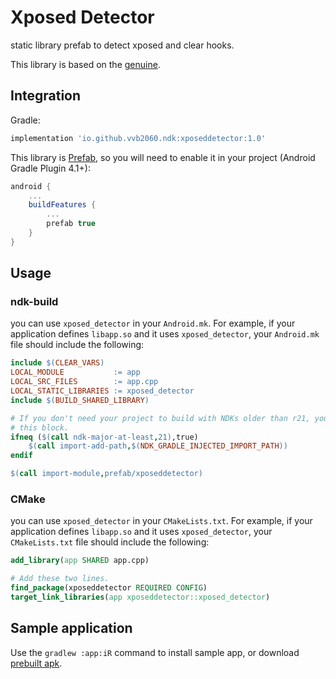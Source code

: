 # Xposed Detector

static library prefab to detect xposed and clear hooks.

This library is based on the [genuine](https://github.com/brevent/genuine).

## Integration

Gradle:

```gradle
implementation 'io.github.vvb2060.ndk:xposeddetector:1.0'
```

This library is [Prefab](https://google.github.io/prefab/), so you will need to enable it in your project (Android Gradle Plugin 4.1+):

```gradle
android {
    ...
    buildFeatures {
        ...
        prefab true
    }
}
```

## Usage

### ndk-build

you can use `xposed_detector` in your `Android.mk`. 
For example, if your application defines `libapp.so` and it uses `xposed_detector`, your `Android.mk` file should include the following:

```makefile
include $(CLEAR_VARS)
LOCAL_MODULE           := app
LOCAL_SRC_FILES        := app.cpp
LOCAL_STATIC_LIBRARIES := xposed_detector
include $(BUILD_SHARED_LIBRARY)

# If you don't need your project to build with NDKs older than r21, you can omit
# this block.
ifneq ($(call ndk-major-at-least,21),true)
    $(call import-add-path,$(NDK_GRADLE_INJECTED_IMPORT_PATH))
endif

$(call import-module,prefab/xposeddetector)
```

### CMake

you can use `xposed_detector` in your `CMakeLists.txt`. 
For example, if your application defines `libapp.so` and it uses `xposed_detector`, your `CMakeLists.txt` file should include the following:

```cmake
add_library(app SHARED app.cpp)

# Add these two lines.
find_package(xposeddetector REQUIRED CONFIG)
target_link_libraries(app xposeddetector::xposed_detector)
```

## Sample application

Use the `gradlew :app:iR` command to install sample app, or download [prebuilt apk](https://github.com/vvb2060/XposedDetector/releases/latest).
